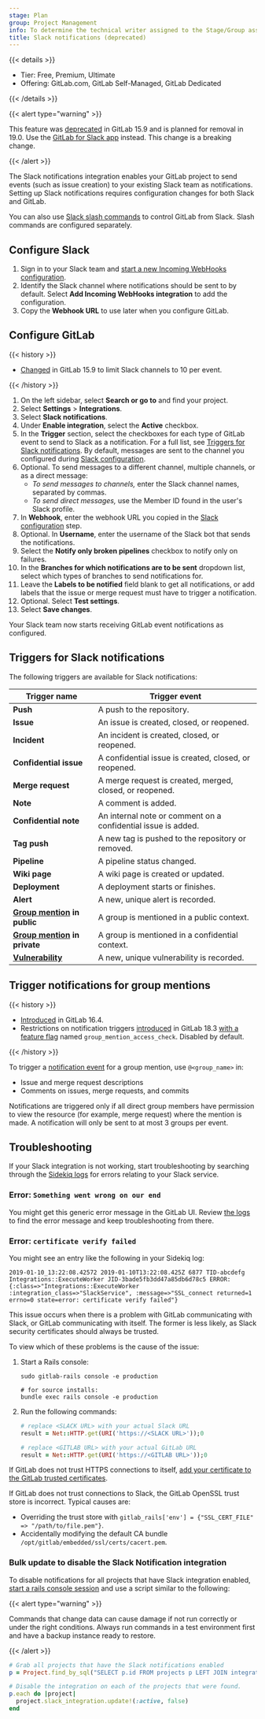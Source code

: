 ```yaml
---
stage: Plan
group: Project Management
info: To determine the technical writer assigned to the Stage/Group associated with this page, see https://handbook.gitlab.com/handbook/product/ux/technical-writing/#assignments
title: Slack notifications (deprecated)
---
```


<!--- start_remove The following content will be removed on remove_date: '2026-05-16' -->

{{< details >}}

- Tier: Free, Premium, Ultimate
- Offering: GitLab.com, GitLab Self-Managed, GitLab Dedicated

{{< /details >}}

{{< alert type="warning" >}}

This feature was [deprecated](https://gitlab.com/gitlab-org/gitlab/-/issues/435909) in GitLab 15.9
and is planned for removal in 19.0. Use the [GitLab for Slack app](gitlab_slack_application.md) instead.
This change is a breaking change.

{{< /alert >}}

The Slack notifications integration enables your GitLab project to send events
(such as issue creation) to your existing Slack team as notifications. Setting up
Slack notifications requires configuration changes for both Slack and GitLab.

You can also use [Slack slash commands](slack_slash_commands.md)
to control GitLab from Slack. Slash commands are configured separately.

## Configure Slack

1. Sign in to your Slack team and [start a new Incoming WebHooks configuration](https://my.slack.com/services/new/incoming-webhook).
1. Identify the Slack channel where notifications should be sent to by default.
   Select **Add Incoming WebHooks integration** to add the configuration.
1. Copy the **Webhook URL** to use later when you configure GitLab.

## Configure GitLab

{{< history >}}

- [Changed](https://gitlab.com/gitlab-org/gitlab/-/merge_requests/106760) in GitLab 15.9 to limit Slack channels to 10 per event.

{{< /history >}}

1. On the left sidebar, select **Search or go to** and find your project.
1. Select **Settings** > **Integrations**.
1. Select **Slack notifications**.
1. Under **Enable integration**, select the **Active** checkbox.
1. In the **Trigger** section, select the checkboxes for each type of GitLab
   event to send to Slack as a notification. For a full list, see
   [Triggers for Slack notifications](#triggers-for-slack-notifications).
   By default, messages are sent to the channel you configured during
   [Slack configuration](#configure-slack).
1. Optional. To send messages to a different channel, multiple channels, or as
   a direct message:
   - *To send messages to channels,* enter the Slack channel names, separated by
     commas.
   - *To send direct messages,* use the Member ID found in the user's Slack profile.
1. In **Webhook**, enter the webhook URL you copied in the
   [Slack configuration](#configure-slack) step.
1. Optional. In **Username**, enter the username of the Slack bot that sends
   the notifications.
1. Select the **Notify only broken pipelines** checkbox to notify only on failures.
1. In the **Branches for which notifications are to be sent** dropdown list, select which types of branches
   to send notifications for.
1. Leave the **Labels to be notified** field blank to get all notifications, or
   add labels that the issue or merge request must have to trigger a
   notification.
1. Optional. Select **Test settings**.
1. Select **Save changes**.

Your Slack team now starts receiving GitLab event notifications as configured.

## Triggers for Slack notifications

The following triggers are available for Slack notifications:

| Trigger name                                                             | Trigger event                                        |
|--------------------------------------------------------------------------|------------------------------------------------------|
| **Push**                                                                 | A push to the repository.                            |
| **Issue**                                                                | An issue is created, closed, or reopened.            |
| **Incident**                                                             | An incident is created, closed, or reopened.         |
| **Confidential issue**                                                   | A confidential issue is created, closed, or reopened.|
| **Merge request**                                                        | A merge request is created, merged, closed, or reopened.|
| **Note**                                                                 | A comment is added.                                  |
| **Confidential note**                                                    | An internal note or comment on a confidential issue is added.|
| **Tag push**                                                             | A new tag is pushed to the repository or removed.    |
| **Pipeline**                                                             | A pipeline status changed.                           |
| **Wiki page**                                                            | A wiki page is created or updated.                   |
| **Deployment**                                                           | A deployment starts or finishes.                     |
| **Alert**                                                                | A new, unique alert is recorded.                     |
| **[Group mention](#trigger-notifications-for-group-mentions) in public**                                              | A group is mentioned in a public context.            |
| **[Group mention](#trigger-notifications-for-group-mentions) in private**                                             | A group is mentioned in a confidential context.      |
| [**Vulnerability**](../../application_security/vulnerabilities/_index.md) | A new, unique vulnerability is recorded.             |

## Trigger notifications for group mentions

{{< history >}}

- [Introduced](https://gitlab.com/gitlab-org/gitlab/-/issues/417751) in GitLab 16.4.
- Restrictions on notification triggers [introduced](https://gitlab.com/gitlab-org/gitlab/-/merge_requests/134677) in GitLab 18.3 [with a feature flag](../../../administration/feature_flags/_index.md) named `group_mention_access_check`. Disabled by default.

{{< /history >}}

To trigger a [notification event](#triggers-for-slack-notifications) for a group mention, use `@<group_name>` in:

- Issue and merge request descriptions
- Comments on issues, merge requests, and commits

Notifications are triggered only if all direct group members have permission to view the resource
(for example, merge request) where the mention is made. A notification will only be sent to at most 3 groups per event.

## Troubleshooting

If your Slack integration is not working, start troubleshooting by
searching through the [Sidekiq logs](../../../administration/logs/_index.md#sidekiqlog)
for errors relating to your Slack service.

### Error: `Something went wrong on our end`

You might get this generic error message in the GitLab UI.
Review [the logs](../../../administration/logs/_index.md#productionlog) to find
the error message and keep troubleshooting from there.

### Error: `certificate verify failed`

You might see an entry like the following in your Sidekiq log:

```plaintext
2019-01-10_13:22:08.42572 2019-01-10T13:22:08.425Z 6877 TID-abcdefg Integrations::ExecuteWorker JID-3bade5fb3dd47a85db6d78c5 ERROR: {:class=>"Integrations::ExecuteWorker :integration_class=>"SlackService", :message=>"SSL_connect returned=1 errno=0 state=error: certificate verify failed"}
```

This issue occurs when there is a problem with GitLab communicating with Slack,
or GitLab communicating with itself.
The former is less likely, as Slack security certificates should always be trusted.

To view which of these problems is the cause of the issue:

1. Start a Rails console:

   ```shell
   sudo gitlab-rails console -e production

   # for source installs:
   bundle exec rails console -e production
   ```

1. Run the following commands:

   ```ruby
   # replace <SLACK URL> with your actual Slack URL
   result = Net::HTTP.get(URI('https://<SLACK URL>'));0

   # replace <GITLAB URL> with your actual GitLab URL
   result = Net::HTTP.get(URI('https://<GITLAB URL>'));0
   ```

If GitLab does not trust HTTPS connections to itself,
[add your certificate to the GitLab trusted certificates](https://docs.gitlab.com/omnibus/settings/ssl/#install-custom-public-certificates).

If GitLab does not trust connections to Slack,
the GitLab OpenSSL trust store is incorrect. Typical causes are:

- Overriding the trust store with `gitlab_rails['env'] = {"SSL_CERT_FILE" => "/path/to/file.pem"}`.
- Accidentally modifying the default CA bundle `/opt/gitlab/embedded/ssl/certs/cacert.pem`.

### Bulk update to disable the Slack Notification integration

To disable notifications for all projects that have Slack integration enabled,
[start a rails console session](../../../administration/operations/rails_console.md#starting-a-rails-console-session) and use a script similar to the following:

{{< alert type="warning" >}}

Commands that change data can cause damage if not run correctly or under the right conditions. Always run commands in a test environment first and have a backup instance ready to restore.

{{< /alert >}}

```ruby
# Grab all projects that have the Slack notifications enabled
p = Project.find_by_sql("SELECT p.id FROM projects p LEFT JOIN integrations s ON p.id = s.project_id WHERE s.type_new = 'Integrations::Slack' AND s.active = true")

# Disable the integration on each of the projects that were found.
p.each do |project|
  project.slack_integration.update!(:active, false)
end
```

<!--- end_remove -->
